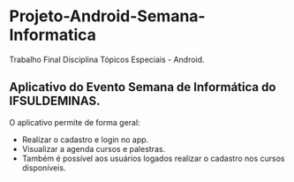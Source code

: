# Projeto-Android-Semana-Informatica
Trabalho Final Disciplina Tópicos Especiais - Android. 

## Aplicativo do Evento Semana de Informática do IFSULDEMINAS.

O aplicativo permite de forma geral:
* Realizar o cadastro e login no app.
* Visualizar a agenda cursos e palestras.
* Também é possível aos usuários logados realizar o cadastro nos cursos disponíveis.
